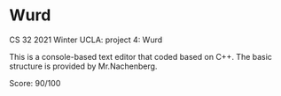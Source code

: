 # Wurd
CS 32 2021 Winter UCLA: project 4: Wurd

This is a console-based text editor that coded based on C++.
The basic structure is provided by Mr.Nachenberg.

Score: 90/100
